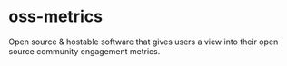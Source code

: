 # oss-metrics
Open source &amp; hostable software that gives users a view into their open source community engagement metrics.
